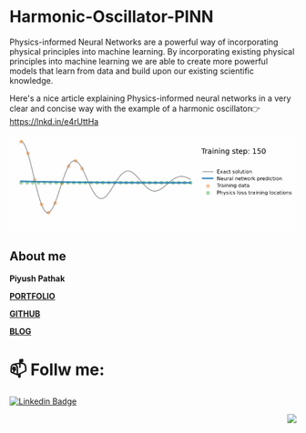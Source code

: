 # Harmonic-Oscillator-PINN

Physics-informed Neural Networks are a powerful way of incorporating physical principles into machine learning. By incorporating existing physical principles into machine learning we are able to create more powerful models that learn from data and build upon our existing scientific knowledge.

Here's a nice article explaining Physics-informed neural networks in a very clear and concise way with the example of a harmonic oscillator👉 https://lnkd.in/e4rUttHa

<img src="figures/pinn.gif" width="850">

## About me

**Piyush Pathak**

[**PORTFOLIO**](https://anirudhrapathak3.wixsite.com/piyush)

[**GITHUB**](https://github.com/piyushpathak03)

[**BLOG**](https://medium.com/@piyushpathak03)


# 📫 Follw me: 

[![Linkedin Badge](https://img.shields.io/badge/-PiyushPathak-blue?style=flat-square&logo=Linkedin&logoColor=white&link=https://www.linkedin.com/in/piyushpathak03/)](https://www.linkedin.com/in/piyushpathak03/)

<p  align="right"><img height="100" src = "https://media.giphy.com/media/l3URDstnIjBNY7rwLB/giphy.gif"></p>

